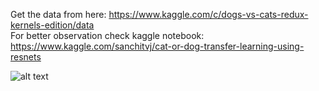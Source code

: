 Get the data from here: https://www.kaggle.com/c/dogs-vs-cats-redux-kernels-edition/data  
For better observation check kaggle notebook: https://www.kaggle.com/sanchitvj/cat-or-dog-transfer-learning-using-resnets  

![alt text](https://i.insider.com/536aa78069bedddb13c60c3a?width=1100&format=jpeg&auto=webp.png)
